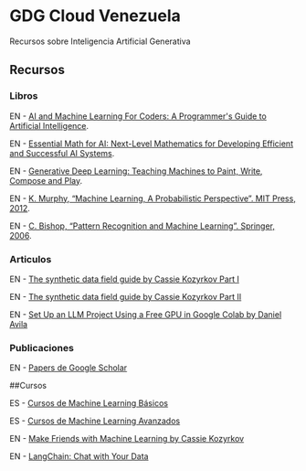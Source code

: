 # GDG Cloud Venezuela
Recursos sobre Inteligencia Artificial Generativa 

## Recursos

### Libros

EN - [AI and Machine Learning For Coders: A Programmer's Guide to Artificial Intelligence](https://www.amazon.es/dp/1492078190?ref_=cm_sw_r_apan_dp_W22X8N1GCH4A6VKD4H93).

EN - [Essential Math for AI: Next-Level Mathematics for Developing Efficient and Successful AI Systems](https://www.amazon.es/dp/1098107632?ref_=cm_sw_r_apan_dp_XCDF7JSNGGTNYCAVZV99).

EN - [Generative Deep Learning: Teaching Machines to Paint, Write, Compose and Play](https://www.amazon.es/dp/1492041947?ref_=cm_sw_r_apan_dp_WKDSSNBC3YCPWGF1TS7S).

EN - [K. Murphy, “Machine Learning, A Probabilistic Perspective”. MIT Press, 2012](https://www.amazon.com/Machine-Learning-Probabilistic-Perspective-Computation/dp/0262018020).

EN - [C. Bishop, “Pattern Recognition and Machine Learning”. Springer, 2006](https://www.amazon.com/Pattern-Recognition-Learning-Information-Statistics/dp/0387310738).

### Articulos

EN - [The synthetic data field guide by Cassie Kozyrkov Part I](https://towardsdatascience.com/what-is-synthetic-data-e4820ccebfcf)

EN - [The synthetic data field guide by Cassie Kozyrkov Part II](https://towardsdatascience.com/the-synthetic-data-field-guide-f1fc59e2d178)

EN - [Set Up an LLM Project Using a Free GPU in Google Colab by Daniel Avila](https://betterprogramming.pub/set-up-an-llm-project-using-a-free-gpu-in-google-colab-e55453bfc760)

### Publicaciones

EN - [Papers de Google Scholar](https://scholar.google.com/scholar?hl=en&as_sdt=0%2C5&q=machine+learning&btnG=)

##Cursos

ES - [Cursos de Machine Learning Básicos](https://developers.google.com/machine-learning?hl=es-419)

ES - [Cursos de Machine Learning Avanzados](https://developers.google.com/machine-learning/advanced-courses?hl=es-419)

EN - [Make Friends with Machine Learning by Cassie Kozyrkov](https://www.youtube.com/watch?v=1vkb7BCMQd0)

EN - [LangChain: Chat with Your Data](https://www.deeplearning.ai/short-courses/langchain-chat-with-your-data/)
